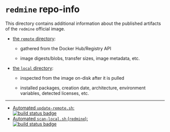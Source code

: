 # `redmine` repo-info

This directory contains additional information about the published artifacts of the `redmine` official image.

-	[the `remote` directory](remote/):

	-	gathered from the Docker Hub/Registry API

	-	image digests/blobs, transfer sizes, image metadata, etc.

-	[the `local` directory](local/):

	-	inspected from the image on-disk after it is pulled

	-	installed packages, creation date, architecture, environment variables, detected licenses, etc.

---

-	[Automated `update-remote.sh`:  
	![build status badge](https://doi-janky.infosiftr.net/job/repo-info/job/remote/badge/icon)](https://doi-janky.infosiftr.net/job/repo-info/job/remote/)
-	[Automated `scan-local.sh` (`redmine`):  
	![build status badge](https://doi-janky.infosiftr.net/job/repo-info/job/local/job/redmine/badge/icon)](https://doi-janky.infosiftr.net/job/repo-info/job/local/job/redmine)
